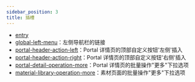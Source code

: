 ```yaml
---
sidebar_position: 3
title: 插槽
---
```


- [entry](./entry)
- [global-left-menu](./global-left-menu)：左侧导航栏的链接
- [portal-header-action-left](./portal-header-action-left)：Portal 详情页的顶部自定义按钮'左侧'插入
- [portal-header-action-right](./portal-header-action-right)：Portal 详情页的顶部自定义按钮'右侧'插入
- [portal-detail-operation-more](./portal-detail-operation-more)：Portal 详情页的批量操作"更多"下拉选项
- [material-library-operation-more](./material-library-operation-more)：素材页面的批量操作"更多"下拉选项

